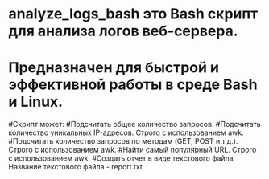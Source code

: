 # analyze_logs_bash это Bash скрипт для анализа логов веб-сервера.
# Предназначен для быстрой и эффективной работы в среде Bash и Linux.
#Скрипт может:
#Подсчитать общее количество запросов.
#Подсчитать количество уникальных IP-адресов. Строго с использованием awk.
#Подсчитать количество запросов по методам (GET, POST и т.д.). Строго с использованием awk.
#Найти самый популярный URL. Строго с использованием awk.
#Создать отчет в виде текстового файла. Название текстового файла - report.txt
